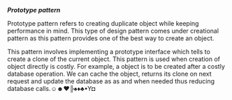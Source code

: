 **_Prototype pattern_**

Prototype pattern refers to creating duplicate object while keeping performance in mind. This type
of design pattern comes under creational pattern as this pattern provides one of the best way to
create an object.

This pattern involves implementing a prototype interface which tells to create a clone of the
current object. This pattern is used when creation of object directly is costly. For example, a object
is to be created after a costly database operation. We can cache the object, returns its clone on
next request and update the database as as and when needed thus reducing database calls.☺☻♥╠♠♦♣•Y◘